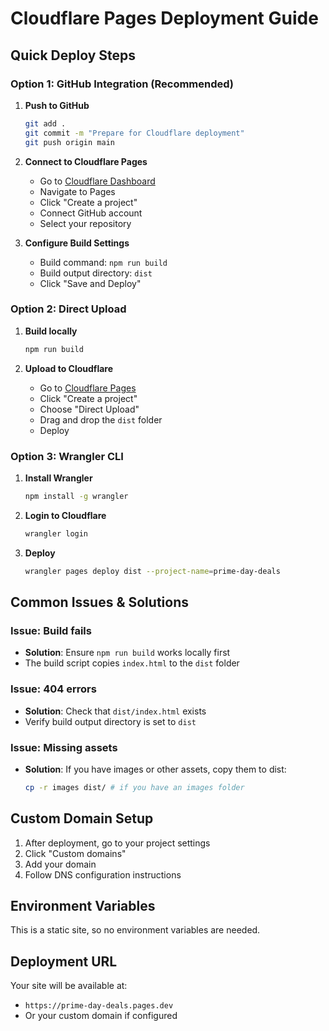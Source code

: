 # Cloudflare Pages Deployment Guide

## Quick Deploy Steps

### Option 1: GitHub Integration (Recommended)

1. **Push to GitHub**
   ```bash
   git add .
   git commit -m "Prepare for Cloudflare deployment"
   git push origin main
   ```

2. **Connect to Cloudflare Pages**
   - Go to [Cloudflare Dashboard](https://dash.cloudflare.com/)
   - Navigate to Pages
   - Click "Create a project"
   - Connect GitHub account
   - Select your repository

3. **Configure Build Settings**
   - Build command: `npm run build`
   - Build output directory: `dist`
   - Click "Save and Deploy"

### Option 2: Direct Upload

1. **Build locally**
   ```bash
   npm run build
   ```

2. **Upload to Cloudflare**
   - Go to [Cloudflare Pages](https://pages.cloudflare.com/)
   - Click "Create a project"
   - Choose "Direct Upload"
   - Drag and drop the `dist` folder
   - Deploy

### Option 3: Wrangler CLI

1. **Install Wrangler**
   ```bash
   npm install -g wrangler
   ```

2. **Login to Cloudflare**
   ```bash
   wrangler login
   ```

3. **Deploy**
   ```bash
   wrangler pages deploy dist --project-name=prime-day-deals
   ```

## Common Issues & Solutions

### Issue: Build fails
- **Solution**: Ensure `npm run build` works locally first
- The build script copies `index.html` to the `dist` folder

### Issue: 404 errors
- **Solution**: Check that `dist/index.html` exists
- Verify build output directory is set to `dist`

### Issue: Missing assets
- **Solution**: If you have images or other assets, copy them to dist:
  ```bash
  cp -r images dist/ # if you have an images folder
  ```

## Custom Domain Setup

1. After deployment, go to your project settings
2. Click "Custom domains"
3. Add your domain
4. Follow DNS configuration instructions

## Environment Variables

This is a static site, so no environment variables are needed.

## Deployment URL

Your site will be available at:
- `https://prime-day-deals.pages.dev`
- Or your custom domain if configured